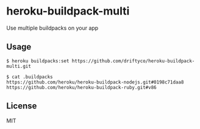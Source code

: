 # heroku-buildpack-multi

Use multiple buildpacks on your app

## Usage

    $ heroku buildpacks:set https://github.com/driftyco/heroku-buildpack-multi.git

    $ cat .buildpacks
    https://github.com/heroku/heroku-buildpack-nodejs.git#0198c71daa8
    https://github.com/heroku/heroku-buildpack-ruby.git#v86

## License

MIT
